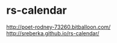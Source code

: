 # rs-calendar

http://poet-rodney-73260.bitballoon.com/<br/>
http://sreberka.github.io/rs-calendar/
